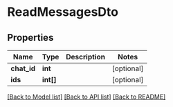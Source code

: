 # ReadMessagesDto

## Properties
| Name        | Type      | Description | Notes      |
|-------------|-----------|-------------|------------|
| **chat_id** | **int**   |             | [optional] |
| **ids**     | **int[]** |             | [optional] |

[[Back to Model list]](../../README.md#documentation-for-models) [[Back to API list]](../../README.md#documentation-for-api-endpoints) [[Back to README]](../../README.md)

